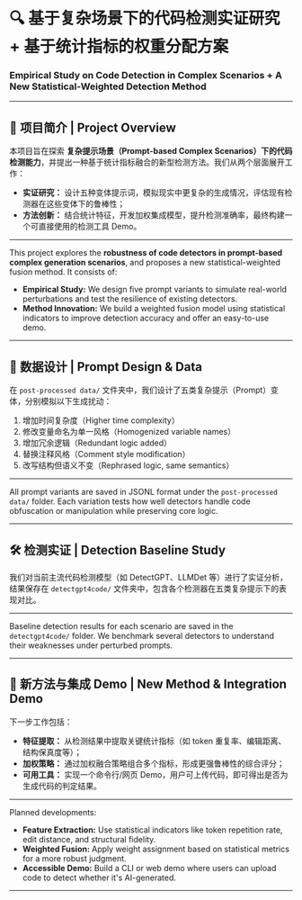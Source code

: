 # 🔍 基于复杂场景下的代码检测实证研究 + 基于统计指标的权重分配方案  
### Empirical Study on Code Detection in Complex Scenarios + A New Statistical-Weighted Detection Method

---

## 🧠 项目简介 | Project Overview

本项目旨在探索 **复杂提示场景（Prompt-based Complex Scenarios）下的代码检测能力**，并提出一种基于统计指标融合的新型检测方法。我们从两个层面展开工作：

- **实证研究：** 设计五种变体提示词，模拟现实中更复杂的生成情况，评估现有检测器在这些变体下的鲁棒性；
- **方法创新：** 结合统计特征，开发加权集成模型，提升检测准确率，最终构建一个可直接使用的检测工具 Demo。

---

This project explores the **robustness of code detectors in prompt-based complex generation scenarios**, and proposes a new statistical-weighted fusion method. It consists of:

- **Empirical Study:** We design five prompt variants to simulate real-world perturbations and test the resilience of existing detectors.
- **Method Innovation:** We build a weighted fusion model using statistical indicators to improve detection accuracy and offer an easy-to-use demo.

---

## 🧪 数据设计 | Prompt Design & Data

在 `post-processed data/` 文件夹中，我们设计了五类复杂提示（Prompt）变体，分别模拟以下生成扰动：

1. 增加时间复杂度（Higher time complexity）  
2. 修改变量命名为单一风格（Homogenized variable names）  
3. 增加冗余逻辑（Redundant logic added）  
4. 替换注释风格（Comment style modification）  
5. 改写结构但语义不变（Rephrased logic, same semantics）

---

All prompt variants are saved in JSONL format under the `post-processed data/` folder. Each variation tests how well detectors handle code obfuscation or manipulation while preserving core logic.

---

## 🛠️ 检测实证 | Detection Baseline Study

我们对当前主流代码检测模型（如 DetectGPT、LLMDet 等）进行了实证分析，结果保存在 `detectgpt4code/` 文件夹中，包含各个检测器在五类复杂提示下的表现对比。

---

Baseline detection results for each scenario are saved in the `detectgpt4code/` folder. We benchmark several detectors to understand their weaknesses under perturbed prompts.

---

## 🔧 新方法与集成 Demo | New Method & Integration Demo

下一步工作包括：

- **特征提取：** 从检测结果中提取关键统计指标（如 token 重复率、编辑距离、结构保真度等）；
- **加权策略：** 通过加权融合策略组合多个指标，形成更强鲁棒性的综合评分；
- **可用工具：** 实现一个命令行/网页 Demo，用户可上传代码，即可得出是否为生成代码的判定结果。

---

Planned developments:

- **Feature Extraction:** Use statistical indicators like token repetition rate, edit distance, and structural fidelity.
- **Weighted Fusion:** Apply weight assignment based on statistical metrics for a more robust judgment.
- **Accessible Demo:** Build a CLI or web demo where users can upload code to detect whether it's AI-generated.

---
